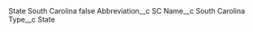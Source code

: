 <?xml version="1.0" encoding="UTF-8"?>
<CustomMetadata xmlns="http://soap.sforce.com/2006/04/metadata" xmlns:xsi="http://www.w3.org/2001/XMLSchema-instance" xmlns:xsd="http://www.w3.org/2001/XMLSchema">
    <label>State South Carolina</label>
    <protected>false</protected>
    <values>
        <field>Abbreviation__c</field>
        <value xsi:type="xsd:string">SC</value>
    </values>
    <values>
        <field>Name__c</field>
        <value xsi:type="xsd:string">South Carolina</value>
    </values>
    <values>
        <field>Type__c</field>
        <value xsi:type="xsd:string">State</value>
    </values>
</CustomMetadata>
